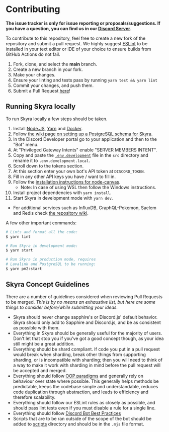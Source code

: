 # Contributing

**The issue tracker is only for issue reporting or proposals/suggestions. If you have a question, you can find us in our [Discord Server]**.

To contribute to this repository, feel free to create a new fork of the repository and
submit a pull request. We highly suggest [ESLint] to be installed
in your text editor or IDE of your choice to ensure builds from GitHub Actions do not fail.

1. Fork, clone, and select the **main** branch.
2. Create a new branch in your fork.
3. Make your changes.
4. Ensure your linting and tests pass by running `yarn test && yarn lint`
5. Commit your changes, and push them.
6. Submit a Pull Request [here]!

## Running Skyra locally

To run Skyra locally a few steps should be taken.

1. Install [Node.JS], [Yarn] and [Docker].
1. Follow [the wiki page on setting up a PostgreSQL schema for Skyra][].
1. In the Discord Developer portal go to your application and then to the "Bot" menu.
1. At "Privileged Gateway Intents" enable "SERVER MEMBERS INTENT".
1. Copy and paste the [`.env.development`] file in the `src` directory and rename it to `.env.development.local`.
1. Scroll down to the tokens section.
1. At this section enter your own bot's API token at `DISCORD_TOKEN`.
1. Fill in any other API keys you have / want to fill in.
1. Follow the [installation instructions for node-canvas](https://github.com/Automattic/node-canvas/blob/master/Readme.md#installation).
    - Note: In case of using WSL then follow the Windows instructions.
1. Install project dependencies with `yarn install`.
1. Start Skyra in development mode with `yarn dev`.

-   For additional services such as InfluxDB, GraphQL-Pokemon, Saelem and Redis check [the repository wiki](https://github.com/skyra-project/skyra/wiki).

A few other important commands:

```bash
# Lints and format all the code:
$ yarn lint

# Run Skyra in development mode:
$ yarn start

# Run Skyra in production mode, requires
# Lavalink and PostgreSQL to be running:
$ yarn pm2:start
```

## Skyra Concept Guidelines

There are a number of guidelines considered when reviewing Pull Requests to be merged. _This is by no means an exhaustive list, but here are some things to consider before/while submitting your ideas._

-   Skyra should never change sapphire's or Discord.js' default behavior. Skyra should only add to Sapphire and Discord.js, and be as consistent as possible with them.
-   Everything in Skyra should be generally useful for the majority of users. Don't let that stop you if you've got a good concept though, as your idea still might be a great addition.
-   Everything should be shard compliant. If code you put in a pull request would break when sharding, break other things from supporting sharding, or is incompatible with sharding; then you will need to think of a way to make it work with sharding in mind before the pull request will be accepted and merged.
-   Everything should follow [OOP paradigms] and generally rely on behaviour over state where possible. This generally helps methods be predictable, keeps the codebase simple and understandable, reduces code duplication through abstraction, and leads to efficiency and therefore scalability.
-   Everything should follow our ESLint rules as closely as possible, and should pass lint tests even if you must disable a rule for a single line.
-   Everything should follow [Discord Bot Best Practices]
-   Scripts that are to be ran outside of the scope of the bot should be added to [scripts] directory and should be in the `.mjs` file format.

<!-- Link Dump -->

[discord server]: https://join.skyra.pw
[here]: https://github.com/skyra-project/skyra/pulls
[eslint]: https://eslint.org/
[node.js]: https://nodejs.org/en/download/
[yarn]: https://classic.yarnpkg.com/en/docs/install
[docker]: https://www.docker.com
[installation instructions for node-canvas]: https://github.com/Automattic/node-canvas/blob/main/Readme.md#installation
[oop paradigms]: https://en.wikipedia.org/wiki/Object-oriented_programming
[discord bot best practices]: https://github.com/meew0/discord-bot-best-practices
[`.env.development`]: /src/.env.development
[scripts]: /scripts
[the wiki page on setting up a postgresql schema for skyra]: https://github.com/skyra-project/skyra/wiki/PostgreSQL
[the repository wiki]: https://github.com/skyra-project/skyra/wikib

